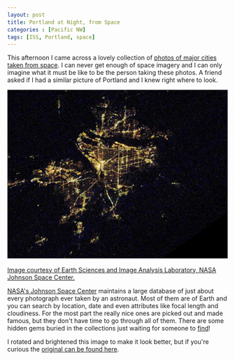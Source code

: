 ```yaml
---
layout: post
title: Portland at Night, from Space
categories : [Pacific NW]
tags: [ISS, Portland, space]
---
```


This afternoon I came across a lovely collection of
[photos of major cities taken from space](http://www.funtasticus.com/20090810/cities-at-night-from-a-distance/).
I can never get enough of space imagery and I can only
imagine what it must be like to be the person taking these photos. A
friend asked if I had a similar picture of Portland and I knew right where to
look.

<!--more-->

<div class="gallery row">
 <div class="col-sm-12 col-md-11 col-md-offset-1">
  <a class="thumbnail" href="/resources/photos/PDX_FromSpace.jpg">
   <img alt="Portland From Space" src="/resources/photos/PDX_FromSpace.jpg" class="responsive">
   <div class="caption">
    <p>
      Image courtesy of Earth Sciences and Image Analysis Laboratory, NASA Johnson Space Center.
    </p>
   </div>
  </a>
 </div>
</div>

[NASA's Johnson Space Center](http://images.jsc.nasa.gov/) maintains
a large database of just about every photograph ever taken by an
astronaut. Most of them are of Earth and you can search by location, date
and even attributes like focal length and cloudiness. For the most part the
really nice ones are picked out and made famous, but they don't have time
to go through all of them. There are some hidden gems buried in the collections
just waiting for someone to
[find](http://eol.jsc.nasa.gov/)!

I rotated and brightened this image to make it look better, but if you're
curious the
[original can be found here](/resources/photos/ESC_large_ISS016_ISS016-E-25314.JPG).

